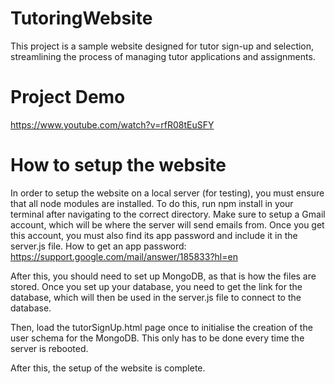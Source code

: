 # TutoringWebsite
This project is a sample website designed for tutor sign-up and selection, streamlining the process of managing tutor applications and assignments.

# Project Demo
https://www.youtube.com/watch?v=rfR08tEuSFY 

# How to setup the website
In order to setup the website on a local server (for testing), you must ensure that all node modules are installed. To do this, run npm install in your terminal after navigating to the correct directory.
Make sure to setup a Gmail account, which will be where the server will send emails from. Once you get this account, you must also find its app password and include it in the server.js file.
How to get an app password: https://support.google.com/mail/answer/185833?hl=en

After this, you should need to set up MongoDB, as that is how the files are stored. Once you set up your database, you need to get the link for the database, which will then be used in the server.js file to connect 
to the database.

Then, load the tutorSignUp.html page once to initialise the creation of the user schema for the MongoDB. This only has to be done every time the server is rebooted.

After this, the setup of the website is complete.
